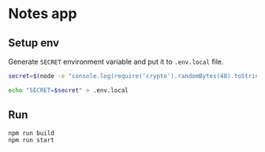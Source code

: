 # Notes app

## Setup env

Generate `SECRET` environment variable and put it to `.env.local` file.

```sh
secret=$(node -e "console.log(require('crypto').randomBytes(48).toString('hex'))")

echo "SECRET=$secret" > .env.local
```

## Run 

```sh
npm run build
npm run start
```
